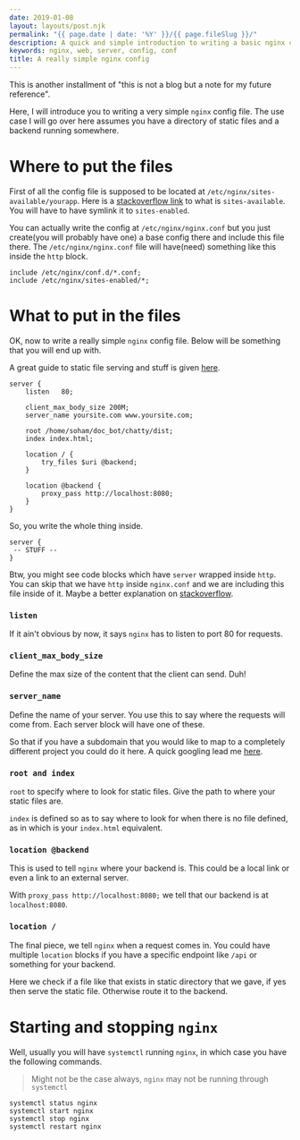 ```yaml
---
date: 2019-01-08
layout: layouts/post.njk
permalink: "{{ page.date | date: '%Y' }}/{{ page.fileSlug }}/"
description: A quick and simple introduction to writing a basic nginx conf file
keywords: nginx, web, server, config, conf
title: A really simple nginx config
---
```


This is another installment of "this is not a blog but a note for my future reference".

Here, I will introduce you to writing a very simple `nginx` config file.
The use case I will go over here assumes you have a directory of static files and a backend running somewhere.

# Where to put the files

First of all the config file is supposed to be located at `/etc/nginx/sites-available/yourapp`.
Here is a [stackoverflow link](https://stackoverflow.com/questions/11693135/multiple-websites-on-nginx-sites-available)
to what is `sites-available`. You will have to have symlink it to `sites-enabled`.

You can actually write the config at `/etc/nginx/nginx.conf` but you just
create(you will probably have one) a base config there and include this file there.
The `/etc/nginx/nginx.conf` file will have(need) something like this inside the `http` block.

```
include /etc/nginx/conf.d/*.conf;
include /etc/nginx/sites-enabled/*;
```

# What to put in the files

OK, now to write a really simple `nginx` config file.
Below will be something that you will end up with.

A great guide to static file serving and stuff is given [here](https://docs.nginx.com/nginx/admin-guide/web-server/serving-static-content/).

```
server {
    listen   80;

    client_max_body_size 200M;
    server_name yoursite.com www.yoursite.com;

    root /home/soham/doc_bot/chatty/dist;
    index index.html;

    location / {
        try_files $uri @backend;
    }

    location @backend {
        proxy_pass http://localhost:8080;
    }
}
```

So, you write the whole thing inside.

```
server {
 -- STUFF --
}
```

Btw, you might see code blocks which have `server` wrapped inside `http`.
You can skip that we have `http` inside `nginx.conf` and we are including this file inside of it.
Maybe a better explanation on [stackoverflow](https://stackoverflow.com/questions/20639568/when-do-we-need-to-use-http-block-in-nginx-config-file).

### `listen`

If it ain't obvious by now, it says `nginx` has to listen to port 80 for requests.

### `client_max_body_size`

Define the max size of the content that the client can send. Duh!

### `server_name`

Define the name of your server. You use this to say where the requests will come from.
Each server block will have one of these.

So that if you have a subdomain that you would like to map to a completely different project you could do it here.
A quick googling lead me [here](https://www.digitalocean.com/community/questions/what-exactly-is-server_name-in-nginx-configuration-file).

### `root and index`

`root` to specify where to look for static files. Give the path to where your static files are.

`index` is defined so as to say where to look for when there is no file defined, as in which is your `index.html`
equivalent.

### `location @backend`

This is used to tell `nginx` where your backend is. This could be a local link or even a link to an external server.

With `proxy_pass http://localhost:8080;` we tell that our backend is at `localhost:8080`.

### `location /`

The final piece, we tell `nginx` when a request comes in. You could have multiple `location` blocks if you have a
specific endpoint like `/api` or something for your backend.

Here we check if a file like that exists in static directory that we gave, if yes then serve the static file.
Otherwise route it to the backend.

# Starting and stopping `nginx`

Well, usually you will have `systemctl` running `nginx`, in which case you have the following commands.

> Might not be the case always, `nginx` may not be running through `systemctl`

```shell
systemctl status nginx
systemctl start nginx
systemctl stop nginx
systemctl restart nginx
```
